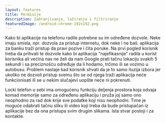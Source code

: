 ```yaml
---
layout: features
title: Permisije
description: Zabranjivanje, lažiranje i filtriranje
featuredImage: /android-chrome-192x192.png
---
```


Kako bi aplikacije na telefonu radile potrebne su im određene dozvole. Neke imaju smisla, npr. dozvola za pristup internetu, dok neke i ne baš: aplikacija za banku traži pristup da pravi pozive i čita poruke. Na prvi pogled korisnik treba da prihvati te dozvole kako bi aplikacija "najefikasnije" radila u korist korisnika ali većina nas ne želi da nam Google prati tačnu lokaciju svakih 5 sekundi i sa preciznošću određuje da li hodamo, trčimo ili se vozimo u autobusu. Problem nastaje kad korisnik shvati da je to samo iluzija izbora jer ukoliko ne dozvoli pristup svemu što se od njega traži aplikacija neće funkcionisati ili se u nekim slučajevi uopšte neće ni pokrenuti.

Locki telefon u sebi ima omogućenu funkciju deljenja prostora koja odvaja komad memorije samo za određenu aplikaciju i pruža joj samo ono neophodno za rad dok krije sve podatke koji nisu neophodni. Time je moguće odabrati tačnu sliku ili video koji treba da bude pristupačan iz aplikacije bez da ona pristupa svim drugim slikama. Ista stvar postoji i za kontakte.
